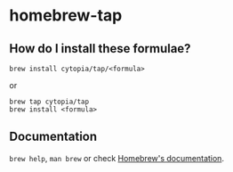 # homebrew-tap

## How do I install these formulae?

```shell
brew install cytopia/tap/<formula>
```
or
```shell
brew tap cytopia/tap
brew install <formula>
```

## Documentation

`brew help`, `man brew` or check [Homebrew's documentation](https://github.com/Homebrew/homebrew/tree/master/share/doc/homebrew#readme).


